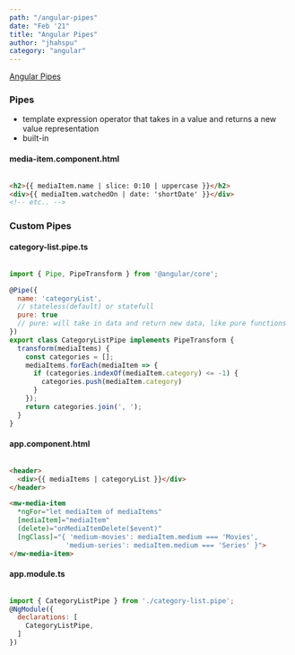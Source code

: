 ```yaml
---
path: "/angular-pipes"
date: "Feb '21"
title: "Angular Pipes"
author: "jhahspu"
category: "angular"
---
```


[Angular Pipes](https://angular.io/guide/pipes)


### Pipes
- template expression operator that takes in a value and returns a new value representation
- built-in

#### media-item.component.html

```html

<h2>{{ mediaItem.name | slice: 0:10 | uppercase }}</h2>
<div>{{ mediaItem.watchedOn | date: 'shortDate' }}</div>
<!-- etc.. -->
```

#####


### Custom Pipes

#### category-list.pipe.ts

```javascript

import { Pipe, PipeTransform } from '@angular/core';

@Pipe({
  name: 'categoryList',
  // stateless(default) or statefull
  pure: true
  // pure: will take in data and return new data, like pure functions
})
export class CategoryListPipe implements PipeTransform {
  transform(mediaItems) {
    const categories = [];
    mediaItems.forEach(mediaItem => {
      if (categories.indexOf(mediaItem.category) <= -1) {
        categories.push(mediaItem.category)
      }
    });
    return categories.join(', ');
  }
}
```

#### app.component.html

```html

<header>
  <div>{{ mediaItems | categoryList }}</div>
</header>

<mw-media-item
  *ngFor="let mediaItem of mediaItems"
  [mediaItem]="mediaItem"
  (delete)="onMediaItemDelete($event)"
  [ngClass]="{ 'medium-movies': mediaItem.medium === 'Movies', 
              'medium-series': mediaItem.medium === 'Series' }">
</mw-media-item>
```

#### app.module.ts

```javascript

import { CategoryListPipe } from './category-list.pipe';
@NgModule({
  declarations: [
    CategoryListPipe,
  ]
})
```